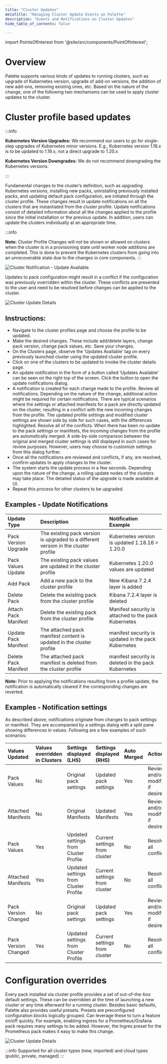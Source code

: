 ```yaml
---
title: "Cluster Updates"
metaTitle: "Managing Cluster Update Events on Palette"
description: "Events and Notifications on Cluster Updates"
hide_table_of_contents: false

---
```





import PointsOfInterest from '@site/src/components/PointOfInterest';


# Overview

Palette supports various kinds of updates to running clusters, such as upgrade of Kubernetes version, upgrade of add-on versions, the addition of new add-ons, removing existing ones, etc. Based on the nature of the change, one of the following two mechanisms can be used to apply cluster updates to the cluster.

# Cluster profile based updates

:::info

**Kubernetes Version Upgrades:** We recommend our users to go for single-step upgrades of Kubernetes minor versions. E.g., Kubernetes version 1.18.x is to be updated to 1.19.x, not a direct upgrade to 1.20.x

**Kubernetes Version Downgrades:** We do not recommend downgrading the Kubernetes versions.

:::


Fundamental changes to the cluster’s definition, such as upgrading Kubernetes versions, installing new packs, uninstalling previously installed packs, and updating default pack configuration, are initiated through the cluster profile. These changes result in update notifications on all the clusters that are instantiated from the cluster profile. Update notifications consist of detailed information about all the changes applied to the profile since the initial installation or the previous update. In addition, users can update the clusters individually at an appropriate time. 

:::info

**Note:** Cluster Profile Changes will not be shown or allowed on clusters when the cluster is in a provisioning state until worker node additions are completed. This is done to prevent the Kubernetes clusters from going into an unrecoverable state due to the changes in core components. 
:::


![Cluster Notification - Update Available](/assets/docs/images/cluster_list_update_available.png)

Updates to pack configuration might result in a conflict if the configuration was previously overridden within the cluster. These conflicts are presented to the user and need to be resolved before changes can be applied to the cluster.


![Cluster Update Details](/assets/docs/images/cluster_update_available_detail.png)



## Instructions:
* Navigate to the cluster profiles page and choose the profile to be updated. 
* Make the desired changes. These include add/delete layers, change pack version, change pack values, etc. Save your changes. 
* On the Clusters page, observe the  ‘Updates Available’ tag on every previously launched cluster using the updated cluster profile.
* Click on one of the clusters to be updated to invoke the cluster details page. 
* An update notification in the form of a button called ‘Updates Available’ can be seen on the right top of the screen. Click the button to open the update  notifications dialog.
* A notification is created for each change made to the profile. Review all notifications. Depending on the nature of the change, additional action might be required for certain notifications. There are typical scenarios where the settings or attached manifests for a pack are directly updated on the cluster, resulting in a conflict with the new incoming changes from the profile. The updated profile settings and modified cluster settings are shown side by side for such cases, with the differences highlighted. Resolve all of the conflicts. When there has been no update to the pack settings or manifests, the incoming changes from the profile are automatically merged. A side-by-side comparison between the original and merged cluster settings is still displayed in such cases for review purposes. However, users may choose to customize settings from this dialog further. 
* Once all the notifications are reviewed and conflicts, if any, are resolved, confirm updates to apply changes to the cluster. 
* The system starts the update process in a few seconds. Depending upon the nature of the change, a rolling update nodes of the clusters may take place. The detailed status of the upgrade is made available at UI. 
* Repeat this process for other clusters to be upgraded.


## Examples - Update Notifications

|Update Type     |Description|Notification Example                   |
|:---------------|:---------|:-----------------------|
Pack Version Upgrade |The existing pack version is upgraded to a different version in the cluster profile     |Kubernetes version is updated 1.18.16 > 1.20.0|
|Pack Values Update |The existing pack values are updated in the cluster profile       |Kubernetes  1.20.0 values are updated|
|Add Pack|Add a new pack to the cluster profile    |New Kibana 7.2.4 layer is added|
|Delete Pack|Delete the existing pack from the cluster profile      |Kibana 7.2.4 layer is deleted|
|Attach Pack Manifest|Delete the existing pack from the cluster profile      |Manifest security is attached to the pack Kubernetes|
|Update Pack Manifest|The attached pack manifest content is updated in the cluster profile|manifest security is updated in the pack Kubernetes|
|Delete Pack Manifest |The attached pack manifest is deleted from the cluster profile|manifest security is deleted in the pack Kubernetes|

**Note:**
Prior to applying the notifications resulting from a profile update, the notification is automatically cleared if the corresponding changes are reverted. 
 
## Examples - Notification settings

As described above, notifications originate from changes to pack settings or manifest. They are accompanied by a settings dialog with a split pane showing differences in values. Following are a few examples of such scenarios:

|Values Updated    |Values overridden in Clusters   |Settings displayed (LHS)   |Settings displayed (RHS)   |Auto Merged  | Action  |
|:---------------|:---------|:--------------------|:--------|:-------|:--------|
|Pack Values|No|Original pack settings| Updated pack settings| Yes| Review and/or modify if desired|
|Attached Manifests|No|Original Manifests| Updated Manifests| Yes| Review and/or modify if desired|
|Pack Values|Yes|Updated settings from Cluster Profile| Current settings from cluster| No| Resolve all conflicts|
|Attached Manifests|Yes|Updated settings from Cluster Profile| Current settings from cluster| No| Resolve all conflicts|
|Pack Version Changed|No|Original pack settings| Updated pack settings| Yes| Review and/or modify if desired|
|Pack Version Changed|Yes|Updated settings from Cluster Profile| Current settings from cluster| No| Resolve all conflicts|

# Configuration overrides

Every pack installed via cluster profile provides a set of out-of-the-box default settings. These can be overridden at the time of launching a new cluster or any time afterward for a running cluster. Besides basic defaults, Palette also provides useful presets. Presets are preconfigured configuration blocks logically grouped. Can leverage these to turn a feature on/off quickly. For example, enabling ingress for a Prometheus/Grafana pack requires many settings to be added. However, the Ingres preset for the Prometheus pack makes it easy to make this change. 

![Cluster Update Details](/assets/docs/images/cluster_config_override.png)


:::info
    Supported for all cluster types (new, imported) and cloud types (public, private, managed)
:::
